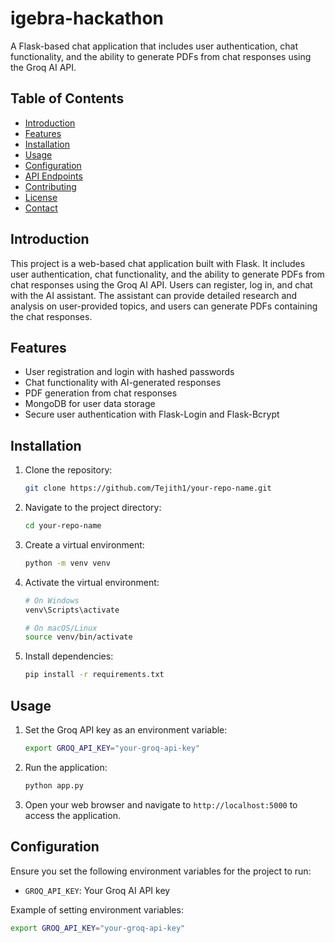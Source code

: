 # igebra-hackathon

A Flask-based chat application that includes user authentication, chat functionality, and the ability to generate PDFs from chat responses using the Groq AI API.

## Table of Contents

- [Introduction](#introduction)
- [Features](#features)
- [Installation](#installation)
- [Usage](#usage)
- [Configuration](#configuration)
- [API Endpoints](#api-endpoints)
- [Contributing](#contributing)
- [License](#license)
- [Contact](#contact)

## Introduction

This project is a web-based chat application built with Flask. It includes user authentication, chat functionality, and the ability to generate PDFs from chat responses using the Groq AI API. Users can register, log in, and chat with the AI assistant. The assistant can provide detailed research and analysis on user-provided topics, and users can generate PDFs containing the chat responses.

## Features

- User registration and login with hashed passwords
- Chat functionality with AI-generated responses
- PDF generation from chat responses
- MongoDB for user data storage
- Secure user authentication with Flask-Login and Flask-Bcrypt

## Installation

1. Clone the repository:
    ```sh
    git clone https://github.com/Tejith1/your-repo-name.git
    ```
2. Navigate to the project directory:
    ```sh
    cd your-repo-name
    ```
3. Create a virtual environment:
    ```sh
    python -m venv venv
    ```
4. Activate the virtual environment:
    ```sh
    # On Windows
    venv\Scripts\activate

    # On macOS/Linux
    source venv/bin/activate
    ```
5. Install dependencies:
    ```sh
    pip install -r requirements.txt
    ```

## Usage

1. Set the Groq API key as an environment variable:
    ```sh
    export GROQ_API_KEY="your-groq-api-key"
    ```
2. Run the application:
    ```sh
    python app.py
    ```
3. Open your web browser and navigate to `http://localhost:5000` to access the application.

## Configuration

Ensure you set the following environment variables for the project to run:

- `GROQ_API_KEY`: Your Groq AI API key

Example of setting environment variables:
```sh
export GROQ_API_KEY="your-groq-api-key"
